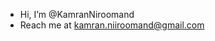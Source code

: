 - Hi, I’m @KamranNiroomand
- Reach me at kamran.niiroomand@gmail.com

<!---
KamranNiroomand/KamranNiroomand is a ✨ special ✨ repository because its `README.md` (this file) appears on your GitHub profile.
You can click the Preview link to take a look at your changes.
--->
